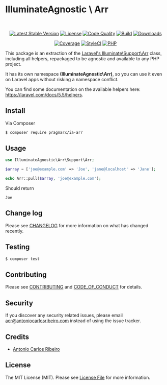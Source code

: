 # IlluminateAgnostic \ Arr
 
<p align="center">
    <a href="https://packagist.org/packages/pragmarx/ia-arr"><img alt="Latest Stable Version" src="https://img.shields.io/packagist/v/pragmarx/ia-arr.svg?style=flat-square"></a>
    <a href="LICENSE"><img alt="License" src="https://img.shields.io/badge/license-MIT-brightgreen.svg?style=flat-square"></a>
    <a href="https://scrutinizer-ci.com/g/antonioribeiro/ia-arr/?branch=master"><img alt="Code Quality" src="https://img.shields.io/scrutinizer/g/antonioribeiro/ia-arr.svg?style=flat-square"></a>
    <a href="https://travis-ci.org/antonioribeiro/ia-arr"><img alt="Build" src="https://img.shields.io/travis/antonioribeiro/ia-arr.svg?style=flat-square"></a>
    <a href="https://packagist.org/packages/pragmarx/ia-arr"><img alt="Downloads" src="https://img.shields.io/packagist/dt/pragmarx/ia-arr.svg?style=flat-square"></a>
</p>
<p align="center">
    <a href="https://scrutinizer-ci.com/g/antonioribeiro/ia-arr/?branch=master"><img alt="Coverage" src="https://img.shields.io/scrutinizer/coverage/g/antonioribeiro/ia-arr.svg?style=flat-square"></a>
    <a href="https://styleci.io/repos/119604199"><img alt="StyleCI" src="https://styleci.io/repos/119604199/shield"></a>
    <!-- <a href="https://insight.sensiolabs.com/projects/156fbef1-b03f-4fca-ba97-57874b7a35bf"><img alt="SensioLabsInsight" src="https://img.shields.io/sensiolabs/i/156fbef1-b03f-4fca-ba97-57874b7a35bf.svg?style=flat-square"></a> -->
    <a href="https://travis-ci.org/antonioribeiro/ia-arr"><img alt="PHP" src="https://img.shields.io/badge/PHP-7.0%20--%207.2-brightgreen.svg?style=flat-square"></a>
</p>

This package is an extraction of the [Laravel's Illuminate\Support\Arr](https://github.com/laravel/framework/blob/5.5/src/Illuminate/Support/Arr.php) class, including all helpers, repackaged to be agnostic and available to any PHP project. 

It has its own namespace **(IlluminateAgnostic\Arr)**, so you can use it even on Laravel apps without risking a namespace conflict.

You can find some documentation on the available helpers here: https://laravel.com/docs/5.5/helpers.

## Install

Via Composer

``` bash
$ composer require pragmarx/ia-arr
```

## Usage

``` php
use IlluminateAgnostic\Arr\Support\Arr;

$array = ['joe@example.com' => 'Joe', 'jane@localhost' => 'Jane'];

echo Arr::pull($array, 'joe@example.com');
``` 

Should return 

```
Joe
``` 

## Change log

Please see [CHANGELOG](CHANGELOG.md) for more information on what has changed recently.

## Testing

``` bash
$ composer test
```

## Contributing

Please see [CONTRIBUTING](CONTRIBUTING.md) and [CODE_OF_CONDUCT](CODE_OF_CONDUCT.md) for details.

## Security

If you discover any security related issues, please email acr@antoniocarlosribeiro.com instead of using the issue tracker.

## Credits

- [Antonio Carlos Ribeiro](https://twitter.com/iantonioribeiro)

## License

The MIT License (MIT). Please see [License File](LICENSE.md) for more information.
